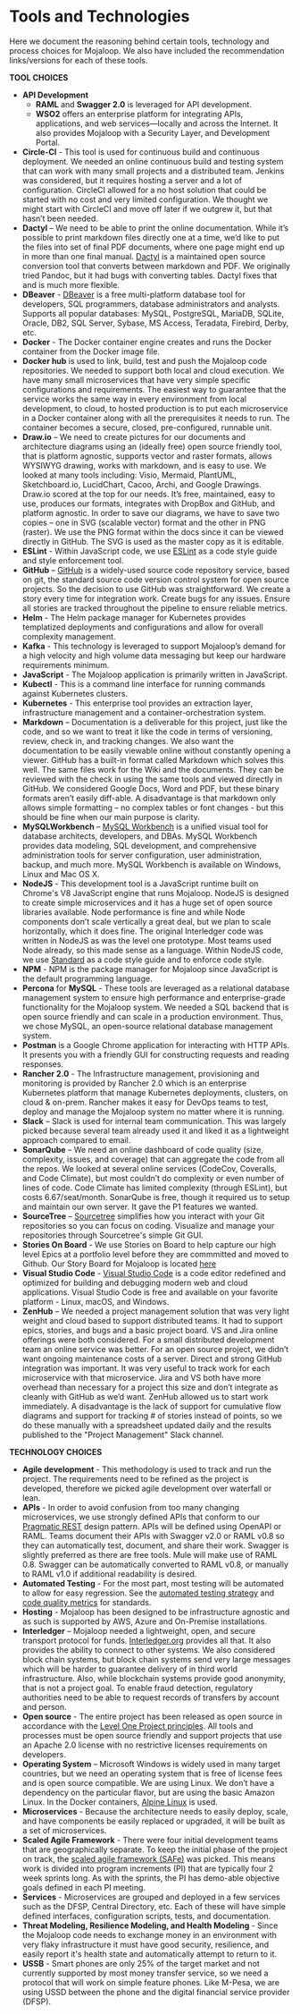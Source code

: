 # Tools and Technologies

Here we document the reasoning behind certain tools, technology and process choices for Mojaloop. We also have included the recommendation links/versions for each of these tools.

**TOOL CHOICES**

* **API Development**
  * **RAML** and **Swagger 2.0** is leveraged for API development.
  * **WSO2** offers an enterprise platform for integrating APIs, applications, and web services—locally and across the Internet. It also provides Mojaloop with a Security Layer, and Development Portal.
* **Circle-CI** - This tool is used for continuous build and continuous deployment. We needed an online continuous build and testing system that can work with many small projects and a distributed team. Jenkins was considered, but it requires hosting a server and a lot of configuration. CircleCI allowed for a no host solution that could be started with no cost and very limited configuration. We thought we might start with CircleCI and move off later if we outgrew it, but that hasn’t been needed.
* **Dactyl** – We need to be able to print the online documentation. While it’s possible to print markdown files directly one at a time, we’d like to put the files into set of final PDF documents, where one page might end up in more than one final manual. [Dactyl](https://github.com/ripple/dactyl) is a maintained open source conversion tool that converts between markdown and PDF. We originally tried Pandoc, but it had bugs with converting tables. Dactyl fixes that and is much more flexible.
* **DBeaver** - [DBeaver](https://dbeaver.io/) is a free multi-platform database tool for developers, SQL programmers, database administrators and analysts. Supports all popular databases: MySQL, PostgreSQL, MariaDB, SQLite, Oracle, DB2, SQL Server, Sybase, MS Access, Teradata, Firebird, Derby, etc.
* **Docker** - The Docker container engine creates and runs the Docker container from the Docker image file.
* **Docker hub** is used to link, build, test and push the Mojaloop code repositories. We needed to support both local and cloud execution. We have many small microservices that have very simple specific configurations and requirements. The easiest way to guarantee that the service works the same way in every environment from local development, to cloud, to hosted production is to put each microservice in a Docker container along with all the prerequisites it needs to run. The container becomes a secure, closed, pre-configured, runnable unit.
* **Draw.io** – We need to create pictures for our documents and architecture diagrams using an \(ideally free\) open source friendly tool, that is platform agnostic, supports vector and raster formats, allows WYSIWYG drawing, works with markdown, and is easy to use. We looked at many tools including: Visio, Mermaid, PlantUML, Sketchboard.io, LucidChart, Cacoo, Archi, and Google Drawings. Draw.io scored at the top for our needs. It’s free, maintained, easy to use, produces our formats, integrates with DropBox and GitHub, and platform agnostic. In order to save our diagrams, we have to save two copies – one in SVG \(scalable vector\) format and the other in PNG \(raster\). We use the PNG format within the docs since it can be viewed directly in GitHub. The SVG is used as the master copy as it is editable.
* **ESLint** - Within JavaScript code, we use [ESLint](https://eslint.org/) as a code style guide and style enforcement tool.
* **GitHub** – [GitHub](https://github.com/Mojaloop) is a widely-used source code repository service, based on git, the standard source code version control system for open source projects. So the decision to use GitHub was straightforward. We create a story every time for integration work. Create bugs for any issues. Ensure all stories are tracked throughout the pipeline to ensure reliable metrics.
* **Helm** - The Helm package manager for Kubernetes provides templatized deployments and configurations and allow for overall complexity management.
* **Kafka** - This technology is leveraged to support Mojaloop’s demand for a high velocity and high volume data messaging but keep our hardware requirements minimum.
* **JavaScript** - The Mojaloop application is primarily written in JavaScript.
* **Kubectl** - This is a command line interface for running commands against Kubernetes clusters.
* **Kubernetes** - This enterprise tool provides an extraction layer, infrastructure management and a container-orchestration system.
* **Markdown** – Documentation is a deliverable for this project, just like the code, and so we want to treat it like the code in terms of versioning, review, check in, and tracking changes. We also want the documentation to be easily viewable online without constantly opening a viewer. GitHub has a built-in format called Markdown which solves this well. The same files work for the Wiki and the documents. They can be reviewed with the check in using the same tools and viewed directly in GitHub. We considered Google Docs, Word and PDF, but these binary formats aren’t easily diff-able. A disadvantage is that markdown only allows simple formatting – no complex tables or font changes - but this should be fine when our main purpose is clarity.
* **MySQLWorkbench** – [MySQL Workbench](https://www.mysql.com/products/workbench/) is a unified visual tool for database architects, developers, and DBAs. MySQL Workbench provides data modeling, SQL development, and comprehensive administration tools for server configuration, user administration, backup, and much more. MySQL Workbench is available on Windows, Linux and Mac OS X.
* **NodeJS** - This development tool is a JavaScript runtime built on Chrome's V8 JavaScript engine that runs Mojaloop. NodeJS is designed to create simple microservices and it has a huge set of open source libraries available. Node performance is fine and while Node components don’t scale vertically a great deal, but we plan to scale horizontally, which it does fine. The original Interledger code was written in NodeJS as was the level one prototype. Most teams used Node already, so this made sense as a language. Within NodeJS code, we use [Standard](https://www.npmjs.com/package/standard) as a code style guide and to enforce code style.
* **NPM** - NPM is the package manager for Mojaloop since JavaScript is the default programming language.
* **Percona** for **MySQL** - These tools are leveraged as a relational database management system to ensure high performance and enterprise-grade functionality for the Mojaloop system. We needed a SQL backend that is open source friendly and can scale in a production environment. Thus, we chose MySQL, an open-source relational database management system.
* **Postman** is a Google Chrome application for interacting with HTTP APIs. It presents you with a friendly GUI for constructing requests and reading responses.
* **Rancher 2.0** - The Infrastructure management, provisioning and monitoring is provided by Rancher 2.0 which is an enterprise Kubernetes platform that manage Kubernetes deployments, clusters, on cloud & on-prem. Rancher makes it easy for DevOps teams to test, deploy and manage the Mojaloop system no matter where it is running.
* **Slack** – Slack is used for internal team communication. This was largely picked because several team already used it and liked it as a lightweight approach compared to email.
* **SonarQube** – We need an online dashboard of code quality \(size, complexity, issues, and coverage\) that can aggregate the code from all the repos. We looked at several online services \(CodeCov, Coveralls, and Code Climate\), but most couldn’t do complexity or even number of lines of code. Code Climate has limited complexity \(through ESLint\), but costs 6.67/seat/month. SonarQube is free, though it required us to setup and maintain our own server. It gave the P1 features we wanted.
* **SourceTree** – [Sourcetree](https://www.sourcetreeapp.com/) simplifies how you interact with your Git repositories so you can focus on coding. Visualize and manage your repositories through Sourcetree's simple Git GUI.
* **Stories On Board** - We use Stories on Board to help capture our high level Epics at a portfolio level before they are commmitted and moved to Github. Our Story Board for Mojaloop is located [here](https://mojaloop.storiesonboard.com/m/ml-phase3-planning)
* **Visual Studio Code** - [Visual Studio Code](https://code.visualstudio.com/) is a code editor redefined and optimized for building and debugging modern web and cloud applications. Visual Studio Code is free and available on your favorite platform - Linux, macOS, and Windows.
* **ZenHub** – We needed a project management solution that was very light weight and cloud based to support distributed teams. It had to support epics, stories, and bugs and a basic project board. VS and Jira online offerings were both considered. For a small distributed development team an online service was better. For an open source project, we didn’t want ongoing maintenance costs of a server. Direct and strong GitHub integration was important. It was very useful to track work for each microservice with that microservice. Jira and VS both have more overhead than necessary for a project this size and don’t integrate as cleanly with GitHub as we’d want. ZenHub allowed us to start work immediately. A disadvantage is the lack of support for cumulative flow diagrams and support for tracking \# of stories instead of points, so we do these manually with a spreadsheet updated daily and the results published to the "Project Management" Slack channel.

**TECHNOLOGY CHOICES**

* **Agile development** - This methodology is used to track and run the project. The requirements need to be refined as the project is developed, therefore we picked agile development over waterfall or lean.
* **APIs** - In order to avoid confusion from too many changing microservices, we use strongly defined APIs that conform to our [Pragmatic REST](pragmatic-rest.md) design pattern. APIs will be defined using OpenAPI or RAML. Teams document their APIs with Swagger v2.0 or RAML v0.8 so they can automatically test, document, and share their work. Swagger is slightly preferred as there are free tools. Mule will make use of RAML 0.8. Swagger can be automatically converted to RAML v0.8, or manually to RAML v1.0 if additional readability is desired.
* **Automated Testing** - For the most part, most testing will be automated to allow for easy regression. See the [automated testing strategy](automated-testing.md) and [code quality metrics](code-quality-metrics.md) for standards.
* **Hosting** - Mojaloop has been designed to be infrastructure agnostic and as such is supported by AWS, Azure and On-Premise installations.
* **Interledger** – Mojaloop needed a lightweight, open, and secure transport protocol for funds. [Interledger.org](http://Interledger.org) provides all that. It also provides the ability to connect to other systems. We also considered block chain systems, but block chain systems send very large messages which will be harder to guarantee delivery of in third world infrastructure. Also, while blockchain systems provide good anonymity, that is not a project goal. To enable fraud detection, regulatory authorities need to be able to request records of transfers by account and person.
* **Open source** - The entire project has been released as open source in accordance with the [Level One Project principles](https://leveloneproject.org/wp-content/uploads/2016/03/L1P_Level-One-Principles-and-Perspective.pdf). All tools and processes must be open source friendly and support projects that use an Apache 2.0 license with no restrictive licenses requirements on developers.
* **Operating System** – Microsoft Windows is widely used in many target countries, but we need an operating system that is free of license fees and is open source compatible. We are using Linux. We don’t have a dependency on the particular flavor, but are using the basic Amazon Linux. In the Docker containers, [Alpine Linux](https://alpinelinux.org/) is used.
* **Microservices** - Because the architecture needs to easily deploy, scale, and have components be easily replaced or upgraded, it will be built as a set of microservices.
* **Scaled Agile Framework** - There were four initial development teams that are geographically separate. To keep the initial phase of the project on track, the [scaled agile framework \(SAFe\)](https://www.scaledagileframework.com/) was picked. This means work is divided into program increments \(PI\) that are typically four 2 week sprints long. As with the sprints, the PI has demo-able objective goals defined in each PI meeting.
* **Services** - Microservices are grouped and deployed in a few services such as the DFSP, Central Directory, etc. Each of these will have simple defined interfaces, configuration scripts, tests, and documentation.
* **Threat Modeling, Resilience Modeling, and Health Modeling** - Since the Mojaloop code needs to exchange money in an environment with very flaky infrastructure it must have good security, resilience, and easily report it's health state and automatically attempt to return to it. 
* **USSB** - Smart phones are only 25% of the target market and not currently supported by most money transfer service, so we need a protocol that will work on simple feature phones. Like M-Pesa, we are using USSD between the phone and the digital financial service provider \(DFSP\).
